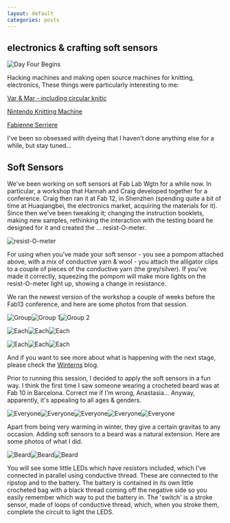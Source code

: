 ```yaml
---
layout: default
categories: posts
---
```

## electronics & crafting soft sensors

![Day Four Begins](/images/2017-02-23-day-three/grasshopper.) 

Hacking machines and making open source machines for knitting, electronics,
These things were particularly interesting to me:

[Var & Mar - including circular knitic](http://www.var-mar.info/)

[Nintendo Knitting Machine](http://kotaku.com/5939210/this-long-lost-nintendo-knitting-machine-would-have-let-you-make-sweaters-with-your-nes)

[Fabienne Serriere](https://www.kickstarter.com/projects/fbz/knityak-custom-mathematical-knit-scarves)

I've been so obsessed with dyeing that I haven't done anything else for a while, but stay tuned...


## Soft Sensors

We've been working on soft sensors at Fab Lab Wgtn for a while now. In particular, a workshop that Hannah and Craig developed together for a conference. Craig then ran it at Fab 12, in Shenzhen (spending quite a bit of time at Huaqiangbei, the electronics market, acquiring the materials for it). Since then we've been tweaking it; changing the instruction booklets, making new samples, rethinking the interaction with the testing board he designed for it and created the ... resist-O-meter.  

![resist-O-meter](/images/2017-02-24-day-four/resist-o-meter.png)

For using when you've made your soft sensor - you see a pompom attached above, with a mix of conductive yarn & wool - you attach the alligator clips to a couple of pieces of the conductive yarn (the grey/silver). If you've made it correctly, squeezing the pompom will make more lights on the resist-O-meter light up, showing a change in resistance.

We ran the newest version of the workshop a couple of weeks before the Fab13 conference, and here are some photos from that session.

![Group](/images/2017-02-24-day-four/group.png)![Group 1](/images/2017-02-24-day-four/group-1.png)![Group 2](/images/2017-02-24-day-four/group-2.png)

![Each](/images/2017-02-24-day-four/ele.png)![Each](/images/2017-02-24-day-four/teg.png)![Each](/images/2017-02-24-day-four/sue.png)

![Each](/images/2017-02-24-day-four/ele-resist.png)![Each](/images/2017-02-24-day-four/kimi-resist.png)![Each](/images/2017-02-24-day-four/teg-kimi.png)

And if you want to see more about what is happening with the next stage, please check the [Winterns](https://fablabwgtn.github.io/Winterns2017/) blog. 

Prior to running this session, I decided to apply the soft sensors in a fun way. I think the first time I saw someone wearing a crocheted beard was at Fab 10 in Barcelona. Correct me if I'm wrong, Anastasia... Anyway, apparently, it's appealing to all ages & genders.

![Everyone](/images/2017-02-24-day-four/me.png)![Everyone](/images/2017-02-24-day-four/shannon.png)![Everyone](/images/2017-02-24-day-four/alex.png)![Everyone](/images/2017-02-24-day-four/craig.png)![Everyone](/images/2017-02-24-day-four/julie.png)

Apart from being very warming in winter, they give a certain gravitas to any occasion. Adding soft sensors to a beard was a natural extension. Here are some photos of what I did. 

![Beard](/images/2017-02-24-day-four/stroke-other.png)![Beard](/images/2017-02-24-day-four/other-stroke.png)![Beard](/images/2017-02-24-day-four/stroke.png)

You will see some little LEDs which have resistors included, which I've connected in parallel using conductive thread. These are connected to the ripstop and to the battery. The battery is contained in its own little crocheted bag with a black thread coming off the negative side so you easily remember which way to put the battery in. The 'switch' is a stroke sensor, made of loops of conductive thread, which, when you stroke them, complete the circuit to light the LEDS.
